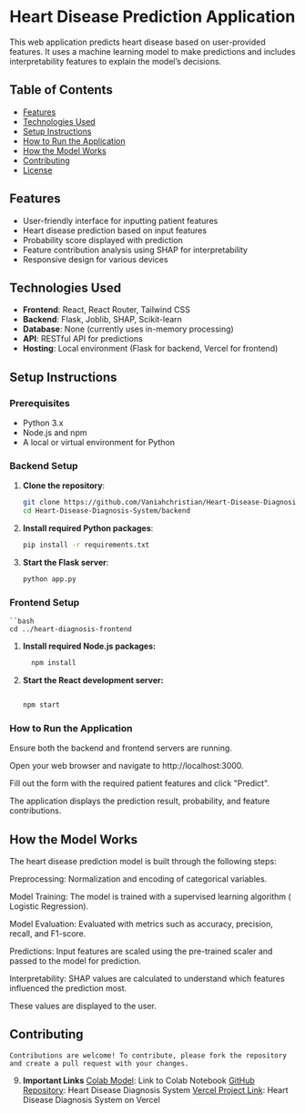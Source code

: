 # Heart Disease Prediction Application

This web application predicts heart disease based on user-provided features. It uses a machine learning model to make predictions and includes interpretability features to explain the model’s decisions.

## Table of Contents

- [Features](#features)
- [Technologies Used](#technologies-used)
- [Setup Instructions](#setup-instructions)
- [How to Run the Application](#how-to-run-the-application)
- [How the Model Works](#how-the-model-works)
- [Contributing](#contributing)
- [License](#license)

## Features

- User-friendly interface for inputting patient features
- Heart disease prediction based on input features
- Probability score displayed with prediction
- Feature contribution analysis using SHAP for interpretability
- Responsive design for various devices

## Technologies Used

- **Frontend**: React, React Router, Tailwind CSS
- **Backend**: Flask, Joblib, SHAP, Scikit-learn
- **Database**: None (currently uses in-memory processing)
- **API**: RESTful API for predictions
- **Hosting**: Local environment (Flask for backend, Vercel for frontend)

## Setup Instructions

### Prerequisites

- Python 3.x
- Node.js and npm
- A local or virtual environment for Python

### Backend Setup

1. **Clone the repository**:

   ```bash
   git clone https://github.com/Vaniahchristian/Heart-Disease-Diagnosis-System.git
   cd Heart-Disease-Diagnosis-System/backend

2. **Install required Python packages**:
    ```bash
    pip install -r requirements.txt

3. **Start the Flask server**:
   ```bash
   python app.py

### **Frontend Setup**

    ``bash
    cd ../heart-diagnosis-frontend


1. **Install required Node.js packages:**

   ```bash
     npm install
2. **Start the React development server:**
   ```bash

   npm start


### **How to Run the Application**

  Ensure both the backend and frontend servers are running.

  Open your web browser and navigate to http://localhost:3000.

  Fill out the form with the required patient features and click "Predict".

  The application displays the prediction result, probability, and feature contributions.

 ## **How the Model Works**
   The heart disease prediction model is built through the following steps:

   Preprocessing: Normalization and encoding of categorical variables.

   Model Training: The model is trained with a supervised learning algorithm ( Logistic Regression).

   Model Evaluation: Evaluated with metrics such as accuracy, precision, recall, and F1-score.

   Predictions: Input features are scaled using the pre-trained scaler and passed to the model for prediction.

   Interpretability: SHAP values are calculated to understand which features influenced the prediction most. 

   These values are displayed to the user.

## **Contributing**
    Contributions are welcome! To contribute, please fork the repository and create a pull request with your changes.

9. **Important Links**
   [Colab Model](https://colab.research.google.com/drive/19gvQ4v1JO2boiuvkoJG_A45YW1jU31dh?usp=sharing): Link to Colab Notebook
   [GitHub Repository](https://github.com/Vaniahchristian/Heart-Disease-Diagnosis-System): Heart Disease Diagnosis System
   [Vercel Project Link](https://heart-disease-diagnosis-system-1.vercel.app): Heart Disease Diagnosis System on Vercel
   